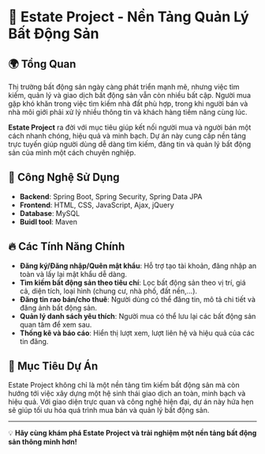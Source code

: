# 🏡 Estate Project - Nền Tảng Quản Lý Bất Động Sản

## 🌍 Tổng Quan  

Thị trường bất động sản ngày càng phát triển mạnh mẽ, nhưng việc tìm kiếm, quản lý và giao dịch bất động sản vẫn còn nhiều bất cập. Người mua gặp khó khăn trong việc tìm kiếm nhà đất phù hợp, trong khi người bán và nhà môi giới phải xử lý nhiều thông tin và khách hàng tiềm năng cùng lúc.  

**Estate Project** ra đời với mục tiêu giúp kết nối người mua và người bán một cách nhanh chóng, hiệu quả và minh bạch. Dự án này cung cấp nền tảng trực tuyến giúp người dùng dễ dàng tìm kiếm, đăng tin và quản lý bất động sản của mình một cách chuyên nghiệp.  

## 🚀 Công Nghệ Sử Dụng  

- **Backend**: Spring Boot, Spring Security, Spring Data JPA
- **Frontend**: HTML, CSS, JavaScript, Ajax, jQuery 
- **Database**: MySQL
- **Buidl tool**: Maven

## 🔥 Các Tính Năng Chính  

- **Đăng ký/Đăng nhập/Quên mật khẩu**: Hỗ trợ tạo tài khoản, đăng nhập an toàn và lấy lại mật khẩu dễ dàng.  
- **Tìm kiếm bất động sản theo tiêu chí**: Lọc bất động sản theo vị trí, giá cả, diện tích, loại hình (chung cư, nhà phố, đất nền,...).  
- **Đăng tin rao bán/cho thuê**: Người dùng có thể đăng tin, mô tả chi tiết và đăng ảnh bất động sản.  
- **Quản lý danh sách yêu thích**: Người mua có thể lưu lại các bất động sản quan tâm để xem sau.  
- **Thống kê và báo cáo**: Hiển thị lượt xem, lượt liên hệ và hiệu quả của các tin đăng.  

## 📌 Mục Tiêu Dự Án  

Estate Project không chỉ là một nền tảng tìm kiếm bất động sản mà còn hướng tới việc xây dựng một hệ sinh thái giao dịch an toàn, minh bạch và hiệu quả. Với giao diện trực quan và công nghệ hiện đại, dự án này hứa hẹn sẽ giúp tối ưu hóa quá trình mua bán và quản lý bất động sản.  

---

💡 **Hãy cùng khám phá Estate Project và trải nghiệm một nền tảng bất động sản thông minh hơn!**  
